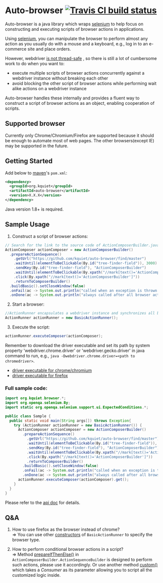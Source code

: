 # Auto-browser [![Travis CI build status](https://travis-ci.org/kquiet/auto-browser.svg?branch=dev)](https://travis-ci.org/kquiet/auto-browser)
Auto-browser is a java library which wraps [selenium][] to help focus on
constructing and executing scripts of browser actions in applications.

Using [selenium][], you can manipulate the browser to perform almost any action
as you usually do with a mouse and a keyboard, e.g., log in to an e-commerce site
and place orders.

However, webdriver
[is not thread-safe](https://github.com/SeleniumHQ/selenium/wiki/Frequently-Asked-Questions#user-content-q-is-webdriver-thread-safe)
, so there is still a lot of cumbersome work to do when you want to:

- execute multiple scripts of browser actions concurrently against a webdriver
instance without breaking each other
- avoid blocking the other script of browser actions while performing wait alike
actions on a webdriver instance

Auto-browser handles these internally and provides a fluent way to construct a
script of browser actions as an object, enabling cooperation of scripts.

## Supported browser
Currently only Chrome/Chromium/Firefox are supported because it should be enough
to automate most of web pages. The other browsers(except IE) may be supported in
the future.

## Getting Started
Add below to [maven][]'s `pom.xml`:
```xml
<dependency>
  <groupId>org.kquiet</groupId>
  <artifactId>auto-browser</artifactId>
  <version>X.X.X</version>
</dependency>
```

Java version 1.8+ is required.

## Sample Usage
1. Construct a script of browser actions:
```java
// Search for the link to the source code of ActionComposerBuilder.java, and then click it
ActionComposer actionComposer = new ActionComposerBuilder()
  .prepareActionSequence()
    .getUrl("https://github.com/kquiet/auto-browser/find/master")
    .waitUntil(elementToBeClickable(By.id("tree-finder-field")), 3000)
    .sendKey(By.id("tree-finder-field"), "ActionComposerBuilder")
    .waitUntil(elementToBeClickable(By.xpath("//mark[text()='ActionComposerBuilder']")), 3000)
    .click(By.xpath("//mark[text()='ActionComposerBuilder']"))
    .returnToComposerBuilder()
  .buildBasic().setCloseWindow(false)
  .onFail(ac -> System.out.println("called when an exception is thrown or the script is marked as failed"))
  .onDone(ac -> System.out.println("always called after all browser actions and callbacks"));
```
2. Start a browser:
```java
//ActionRunner encapsulates a webdriver instance and synchronizes all browser actions on it
ActionRunner actionRunner = new BasicActionRunner();
```
3. Execute the script:
```java
actionRunner.executeComposer(actionComposer);
```
Remember to download the driver executable and set its path by system property
'webdriver.chrome.driver' or 'webdriver.gecko.driver' in java command to run, e.g.,
`java -Dwebdriver.chrome.driver=<path to chromedriver>`.
- [driver executable for chrome/chromium][chromedriver]
- [driver executable for firefox][geckodriver]

### Full sample code:
```java
import org.kquiet.browser.*;
import org.openqa.selenium.By;
import static org.openqa.selenium.support.ui.ExpectedConditions.*;

public class Sample {    
  public static void main(String args[]) throws Exception{
    try (ActionRunner actionRunner = new BasicActionRunner()) {
      ActionComposer actionComposer = new ActionComposerBuilder()
        .prepareActionSequence()
          .getUrl("https://github.com/kquiet/auto-browser/find/master")
          .waitUntil(elementToBeClickable(By.id("tree-finder-field")), 3000)
          .sendKey(By.id("tree-finder-field"), "ActionComposerBuilder")
          .waitUntil(elementToBeClickable(By.xpath("//mark[text()='ActionComposerBuilder']")), 3000)
          .click(By.xpath("//mark[text()='ActionComposerBuilder']"))
          .returnToComposerBuilder()
        .buildBasic().setCloseWindow(false)
        .onFail(ac -> System.out.println("called when an exception is thrown or is marked as failed"))
        .onDone(ac -> System.out.println("always called after all browser actions and callbacks"));
      actionRunner.executeComposer(actionComposer).get();
    }
  }
}
```

Please refer to the [api doc](https://kquiet.github.io/auto-browser/) for
details.

## Q&A
1. How to use firefox as the browser instead of chrome?  
=> You can use other [constructors](https://kquiet.github.io/auto-browser/org/kquiet/browser/BasicActionRunner.html)
of `BasicActionRunner` to specify the browser type.

2. How to perform conditional browser actions in a script?  
=> Method [prepareIfThenElse()](https://kquiet.github.io/auto-browser/org/kquiet/browser/ActionComposerBuilder.ActionSequenceBuilder.html#prepareIfThenElse-java.util.function.Function-)
in `ActionComposerBuilder.ActionSequenceBuilder` is designed to perform such actions, please use it accordingly.
Or use another method [custom()](https://kquiet.github.io/auto-browser/org/kquiet/browser/ActionComposerBuilder.ActionSequenceBuilder.html#custom-java.util.function.Consumer-)
which takes a *Consumer* as its parameter allowing you to script all the customized logic inside.

[maven]: https://maven.apache.org/ "maven official website"
[selenium]: https://github.com/SeleniumHQ/selenium "selenium in github"
[chromedriver]: http://chromedriver.chromium.org/downloads "download chrome/chromium driver executable"
[geckodriver]: https://github.com/mozilla/geckodriver/releases "download firefox driver executable"
